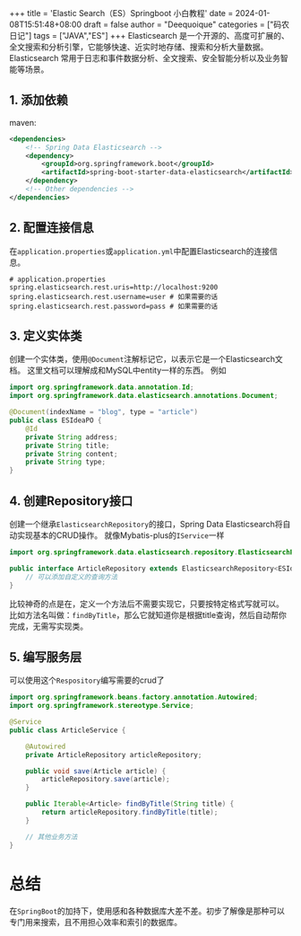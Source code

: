 +++
title = 'Elastic Search（ES）Springboot 小白教程'
date = 2024-01-08T15:51:48+08:00
draft = false
author = "Deequoique"
categories = ["码农日记"]
tags = ["JAVA","ES"]
+++
Elasticsearch 是一个开源的、高度可扩展的、全文搜索和分析引擎，它能够快速、近实时地存储、搜索和分析大量数据。Elasticsearch 常用于日志和事件数据分析、全文搜索、安全智能分析以及业务智能等场景。

## 1. 添加依赖
maven:
``` xml
<dependencies>
    <!-- Spring Data Elasticsearch -->
    <dependency>
        <groupId>org.springframework.boot</groupId>
        <artifactId>spring-boot-starter-data-elasticsearch</artifactId>
    </dependency>
    <!-- Other dependencies -->
</dependencies>
```

## 2. 配置连接信息
在`application.properties`或`application.yml`中配置Elasticsearch的连接信息。
``` properties
# application.properties
spring.elasticsearch.rest.uris=http://localhost:9200
spring.elasticsearch.rest.username=user # 如果需要的话
spring.elasticsearch.rest.password=pass # 如果需要的话
```

## 3. 定义实体类
创建一个实体类，使用`@Document`注解标记它，以表示它是一个Elasticsearch文档。
这里文档可以理解成和MySQL中entity一样的东西。
例如
``` java
import org.springframework.data.annotation.Id;
import org.springframework.data.elasticsearch.annotations.Document;

@Document(indexName = "blog", type = "article")
public class ESIdeaPO {
    @Id
    private String address;
    private String title;
    private String content;
    private String type;
}

```

## 4. 创建Repository接口
创建一个继承`ElasticsearchRepository`的接口，Spring Data Elasticsearch将自动实现基本的CRUD操作。
就像Mybatis-plus的`IService`一样
``` java
import org.springframework.data.elasticsearch.repository.ElasticsearchRepository;

public interface ArticleRepository extends ElasticsearchRepository<ESIdeaPO, String> {
    // 可以添加自定义的查询方法
}

```
比较神奇的点是在，定义一个方法后不需要实现它，只要按特定格式写就可以。
比如方法名叫做：`findByTitle`，那么它就知道你是根据title查询，然后自动帮你完成，无需写实现类。
## 5. 编写服务层
可以使用这个`Respository`编写需要的crud了
```java
import org.springframework.beans.factory.annotation.Autowired;
import org.springframework.stereotype.Service;

@Service
public class ArticleService {

    @Autowired
    private ArticleRepository articleRepository;

    public void save(Article article) {
        articleRepository.save(article);
    }

    public Iterable<Article> findByTitle(String title) {
        return articleRepository.findByTitle(title);
    }

    // 其他业务方法
}

```
# 总结
在`SpringBoot`的加持下，使用感和各种数据库大差不差。初步了解像是那种可以专门用来搜索，且不用担心效率和索引的数据库。